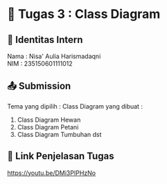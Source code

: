 # 📁 Tugas 3 : Class Diagram

## 👤 Identitas Intern
Nama : Nisa' Aulia Harismadaqni            
NIM  : 235150601111012

## 📤 Submission

Tema yang dipilih : 
Class Diagram yang dibuat : 
1. Class Diagram Hewan
2. Class Diagram Petani
3. Class Diagram Tumbuhan
dst

## 🔗 Link Penjelasan Tugas

https://youtu.be/DMi3PIPHzNo